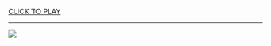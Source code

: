 
<a href="https://premium76.site?title=only_up_game_unblocked&ref=13M">CLICK TO PLAY</a></h3>
<hr>

<a href="https://premium76.site?title=only_up_game_unblocked&ref=13M"><img src="https://clearcache.store/games.png"></a>


